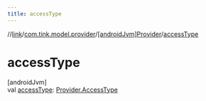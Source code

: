 ```yaml
---
title: accessType
---
```

//[link](../../../index.html)/[com.tink.model.provider](../index.html)/[[androidJvm]Provider](index.html)/[accessType](access-type.html)



# accessType



[androidJvm]\
val [accessType](access-type.html): [Provider.AccessType](-access-type/index.html)




